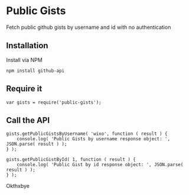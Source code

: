 # Public Gists

Fetch public github gists by username and id with no authentication

## Installation

Install via NPM

```
npm install github-api
```

## Require it

```
var gists = require('public-gists');
```

## Call the API

```
gists.getPublicGistsByUsername( 'wixo', function ( result ) {
	console.log( 'Public Gists by username response object: ', JSON.parse( result ) );
} );

gists.getPublicGistById( 1, function ( result ) {
	console.log( 'Public Gist by id response object: ', JSON.parse( result ) );
} );
```

Okthxbye
